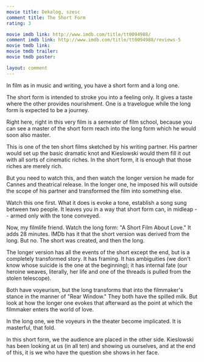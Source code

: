 ```yaml
---
movie title: Dekalog, szesc
comment title: The Short Form
rating: 3

movie imdb link: http://www.imdb.com/title/tt0094988/
comment imdb link: http://www.imdb.com/title/tt0094988/reviews-5
movie tmdb link: 
movie tmdb trailer: 
movie tmdb poster: 

layout: comment
---
```


In film as in music and writing, you have a short form and a long one.

The short form is intended to stroke you into a feeling only. It gives a taste where the other provides nourishment. One is a travelogue while the long form is expected to be a journey.

Right here, right in this very film is a semester of film school, because you can see a master of the short form reach into the long form which he would soon also master.

This is one of the ten short films sketched by his writing partner. His partner would set up the basic dramatic knot and Kieslowski would them fill it out with all sorts of cinematic riches. In the short form, it is enough that those riches are merely rich.

But you need to watch this, and then watch the longer version he made for Cannes and theatrical release. In the longer one, he imposed his will outside the scope of his partner and transformed the film into something else.

Watch this one first. What it does is evoke a tone, establish a song sung between two people. It leaves you in a way that short form can, in midleap -- armed only with the tone conveyed.

Now, my filmlife friend. Watch the long form: "A Short Film About Love." It adds 28 minutes. IMDb has it that the short version was derived from the long. But no. The short was created, and then the long.

The longer version has all the events of the short except the end, but is a completely transformed story. It has framing. It has ambiguities (we don't know whose suicide is the one at the beginning); it has internal fate (our heroine weaves, literally, her life and one of the threads is pulled from the stolen telescope).

Both have voyeurism, but the long transforms that into the filmmaker's stance in the manner of "Rear Window." They both have the spilled milk. But look at how the longer one evokes that afterward as the point at which the filmmaker enters the world of love.

In the long one, we the voyeurs in the theater become implicated. It is masterful, that fold.

In this short form, we the audience are placed in the other side. Kieslowski has been looking at us (in all ten) and showing us ourselves, and at the end of this, it is we who have the question she shows in her face.